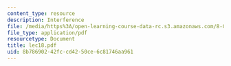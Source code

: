 ```yaml
---
content_type: resource
description: Interference
file: /media/https%3A/open-learning-course-data-rc.s3.amazonaws.com/8-03-physics-iii-spring-2003/8b78690242fccd4250ce6c81746aa961_lec18.pdf
file_type: application/pdf
resourcetype: Document
title: lec18.pdf
uid: 8b786902-42fc-cd42-50ce-6c81746aa961
---
```

